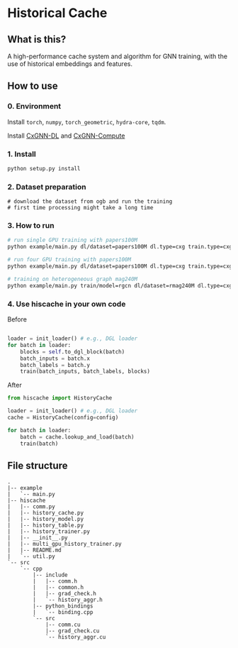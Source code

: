 # Historical Cache

What is this?
-------------
A high-performance cache system and algorithm for GNN training, with the use of historical embeddings and features.


## How to use

### 0. Environment

Install `torch`, `numpy`, `torch_geometric`, `hydra-core`, `tqdm`.

Install [CxGNN-DL](https://github.com/xxcclong/CxGNN-DL) and [CxGNN-Compute](https://github.com/xxcclong/CxGNN-Compute)

### 1. Install

```bash
python setup.py install
```

### 2. Dataset preparation
```
# download the dataset from ogb and run the training
# first time processing might take a long time
```

### 3. How to run

```bash
# run single GPU training with papers100M
python example/main.py dl/dataset=papers100M dl.type=cxg train.type=cxg dl.loading.feat_mode=history_uvm dl.sampler.train.batch_size=1000  train.train.num_epochs=30 dl.num_device=1
```

```bash
# run four GPU training with papers100M
python example/main.py dl/dataset=papers100M dl.type=cxg train.type=cxg dl.loading.feat_mode=history_uvm dl.sampler.train.batch_size=1000  train.train.num_epochs=30 dl.num_device=4
```

```bash
# training on heterogeneous graph mag240M 
python example/main.py train/model=rgcn dl/dataset=rmag240M dl.type=cxg train.type=cxg dl.loading.feat_mode=history_uvm dl.sampler.train.batch_size=1000  train.train.num_epochs=30 dl.num_device=1
```

### 4. Use hiscache in your own code

Before

```python

loader = init_loader() # e.g., DGL loader
for batch in loader:
    blocks = self.to_dgl_block(batch)
    batch_inputs = batch.x
    batch_labels = batch.y
    train(batch_inputs, batch_labels, blocks)
```

After 

```python
from hiscache import HistoryCache

loader = init_loader() # e.g., DGL loader
cache = HistoryCache(config=config)

for batch in loader:
    batch = cache.lookup_and_load(batch)
    train(batch)
```

## File structure

```
.
|-- example
|   `-- main.py
|-- hiscache
|   |-- comm.py
|   |-- history_cache.py
|   |-- history_model.py
|   |-- history_table.py
|   |-- history_trainer.py
|   |-- __init__.py
|   |-- multi_gpu_history_trainer.py
|   |-- README.md
|   `-- util.py
`-- src
    `-- cpp
        |-- include
        |   |-- comm.h
        |   |-- common.h
        |   |-- grad_check.h
        |   `-- history_aggr.h
        |-- python_bindings
        |   `-- binding.cpp
        `-- src
            |-- comm.cu
            |-- grad_check.cu
            `-- history_aggr.cu
```
